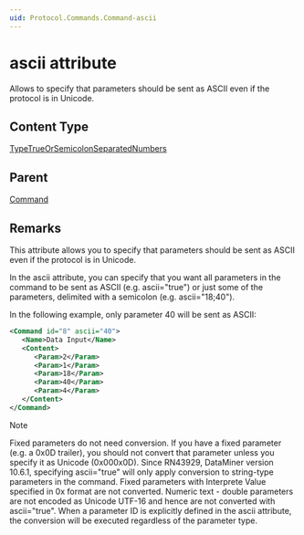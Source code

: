 ```yaml
---
uid: Protocol.Commands.Command-ascii
---
```


# ascii attribute

<!-- RN 7643 -->

Allows to specify that parameters should be sent as ASCII even if the protocol is in Unicode.

## Content Type

[TypeTrueOrSemicolonSeparatedNumbers](xref:Protocol-TypeTrueOrSemicolonSeparatedNumbers)

## Parent

[Command](xref:Protocol.Commands.Command)

## Remarks

This attribute allows you to specify that parameters should be sent as ASCII even if the protocol is in Unicode.

In the ascii attribute, you can specify that you want all parameters in the command to be sent as ASCII (e.g. ascii="true") or just some of the parameters, delimited with a semicolon (e.g. ascii="18;40").

In the following example, only parameter 40 will be sent as ASCII:

```xml
<Command id="8" ascii="40">
   <Name>Data Input</Name>
   <Content>
      <Param>2</Param>
      <Param>1</Param>
      <Param>18</Param>
      <Param>40</Param>
      <Param>4</Param>
   </Content>
</Command>
```

> [!NOTE]
> Fixed parameters do not need conversion. If you have a fixed parameter (e.g. a 0x0D trailer), you should not convert that parameter unless you specify it as Unicode (0x000x0D).
> Since RN43929, DataMiner version 10.6.1, specifying ascii="true" will only apply conversion to string-type parameters in the command. Fixed parameters with Interprete Value specified in 0x format are not converted. Numeric text - double parameters are not encoded as Unicode UTF-16 and hence are not converted with ascii="true". When a parameter ID is explicitly defined in the ascii attribute, the conversion will be executed regardless of the parameter type.
